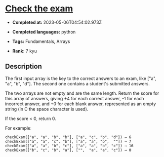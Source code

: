 # [Check the exam](https://www.codewars.com/kata/5a3dd29055519e23ec000074)

- **Completed at:** 2023-05-06T04:54:02.973Z

- **Completed languages:** python

- **Tags:** Fundamentals, Arrays

- **Rank:** 7 kyu

## Description

The first input array is the key to the correct answers to an exam, like ["a", "a", "b", "d"]. The second one contains a student's submitted answers. 

The two arrays are not empty and are the same length. Return the score for this array of answers, giving +4 for each correct answer, -1 for each incorrect answer, and +0 for each blank answer, represented as an empty string (in C the space character is used).

If the score < 0, return 0.

For example:
```
checkExam(["a", "a", "b", "b"], ["a", "c", "b", "d"]) → 6
checkExam(["a", "a", "c", "b"], ["a", "a", "b",  ""]) → 7
checkExam(["a", "a", "b", "c"], ["a", "a", "b", "c"]) → 16
checkExam(["b", "c", "b", "a"], ["",  "a", "a", "c"]) → 0
```
